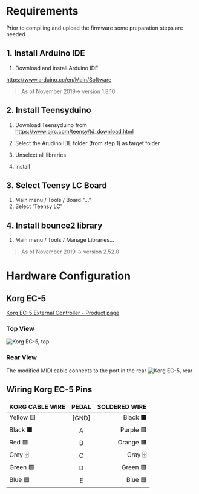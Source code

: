 # Requirements
Prior to compiling and upload the firmware some preparation steps are needed

## 1. Install Arduino IDE
1. Download and install Arduino IDE

https://www.arduino.cc/en/Main/Software

>    As of November 2019-> version 1.8.10

## 2. Install Teensyduino
1. Download Teensyduino from
https://www.pjrc.com/teensy/td_download.html

2. Select the Arudino IDE folder (from step 1) as target folder
3. Unselect all libraries
4. Install

## 3. Select Teensy LC Board
1. Main menu / Tools / Board "..."
2. Select 'Teensy LC'

## 4. Install bounce2 library
1. Main menu / Tools / Manage Libraries...
>    As of November 2019 -> version 2.52.0

# Hardware Configuration
## Korg EC-5
[Korg EC-5 External Controller - Product page](https://www.korg.com/us/products/accessories/ec_5/)

### Top View

![Korg EC-5, top](https://cdn.korg.com/us/products/upload/f9cf3880d4089be89e24affb28709f1e_sp.png)
### Rear View
The modified MIDI cable connects to the port in the rear
![Korg EC-5, rear](https://cdn.korg.com/us/products/upload/fbc20c8fcf343468972121e170d7142b_sp.png)


## Wiring Korg EC-5 Pins
| KORG CABLE WIRE | PEDAL         | SOLDERED WIRE |
|-----------------|:-------------:|--------------:|
| Yellow       🟨 |  [GND]       | Black    ⬛   |
| Black        ⬛ |  A           | Purple   🟪   |
| Red          🟥 |  B           | Orange   🟧   |
| Grey         🗄  |  C           | Gray     🗄   |
| Green        🟩 |  D           | Green    🟩   |
| Blue         🟦 |  E           | Blue     🟦   |
